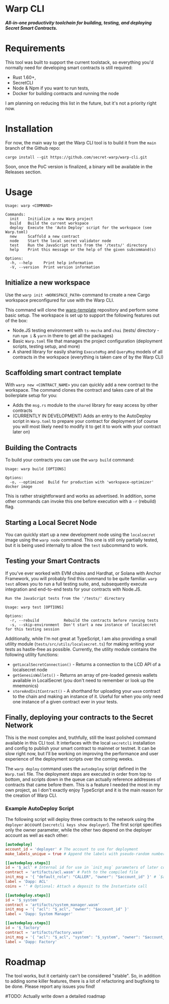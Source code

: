 # Warp CLI

**_All-in-one productivity toolchain for building, testing, and deploying Secret Smart Contracts._**

# Requirements

This tool was built to support the current toolstack, so everything you'd normally need for developing smart contracts is still required:

- Rust 1.60+,
- SecretCLI
- Node & Npm if you want to run tests,
- Docker for building contracts and running the node

I am planning on reducing this list in the future, but it's not a priority right now.

# Installation

For now, the main way to get the Warp CLI tool is to build it from the `main` branch of the Github repo:

```
cargo install --git https://github.com/secret-warp/warp-cli.git
```

Soon, once the PoC version is finalized, a binary will be available in the Releases section.

# Usage

```
Usage: warp <COMMAND>

Commands:
  init    Initialize a new Warp project
  build   Build the current workspace
  deploy  Execute the 'Auto Deploy' script for the workspace (see Warp.toml)
  new     Scaffold a new contract
  node    Start the local secret validator node
  test    Run the JavaScript tests from the '/tests/' directory
  help    Print this message or the help of the given subcommand(s)

Options:
  -h, --help     Print help information
  -V, --version  Print version information
```

## Initialize a new workspace

Use the `warp init <WORKSPACE_PATH>` command to create a new Cargo workspace preconfigured for use with the Warp CLI.

This command will clone the [warp-template](https://github.com/secret-warp/warp-template) repository and perform some basic setup. The workspace is set up to support the following features out of the box:

- Node.JS testing environment with `ts-mocha` and `chai` (tests/ directory - run `npm i` & `yarn` in there to get all the packages)
- Basic `Warp.toml` file that manages the project configuration (deployment scripts, testing setup, and more)
- A shared library for easily sharing `ExecuteMsg` and `QueryMsg` models of all contracts in the workspace (everything is taken care of by the Warp CLI)

## Scaffolding smart contract template

With `warp new <CONTRACT_NAME>` you can quickly add a new contract to the workspace. The command clones the contract and takes care of all the boilerplate setup for you:

- Adds the `msg.rs` module to the `shared` library for easy access by other contracts
- (CURRENTLY IN DEVELOPMENT) Adds an entry to the AutoDeploy script in `Warp.toml` to prepare your contract for deployment (of course you will most likely need to modify it to get it to work with your contract later on)

## Building the Contracts

To build your contracts you can use the `warp build` command:

```
Usage: warp build [OPTIONS]

Options:
  -o, --optimized  Build for production with 'workspace-optimizer' docker image
```

This is rather straightforward and works as advertised. In addition, some other commands can invoke this one before execution with a `-r` (rebuild) flag.

## Starting a Local Secret Node

You can quickly start up a new development node using the `localsecret` image using the `warp node` command. This one is still only partially tested, but it is being used internally to allow the `test` subcommand to work.

## Testing your Smart Contracts

If you've ever worked with EVM chains and Hardhat, or Solana with Anchor Framework, you will probably find this command to be quite familiar. `warp test` allows you to run a full testing suite, and, subsequently execute integration and end-to-end tests for your contracts with Node.JS.

```
Run the JavaScript tests from the '/tests/' directory

Usage: warp test [OPTIONS]

Options:
  -r, --rebuild           Rebuild the contracts before running tests
  -s, --skip-environment  Don't start a new instance of localsecret for this testing session
```

Additionally, while I'm not great at TypeScript, I am also providing a small utility module (`tests/src/utils/localsecret.ts`) for making writing your tests as hastle-free as possible. Currently, the utility module contains the following utility functions:

- `getLocalSecretConnection()` - Returns a connection to the LCD API of a localsecret node
- `getGenesisWallets()` - Returns an array of pre-loaded genesis wallets available in LocalSecret (you don't need to remember or look up the mnemonics)
- `storeAndInitContract()` - A shorthand for uploading your `wasm` contract to the chain and making an instance of it. Useful for when you only need one instance of a given contract ever in your tests.

## Finally, deploying your contracts to the Secret Network

This is the most complex and, truthfully, still the least polished command available in this CLI tool. It interfaces with the local `secretcli` installation and config to publish your smart contract to mainnet or testnet. It can be slow right now, but I'll be working on improving the performance and user experience of the deployment scripts over the coming weeks.

The `warp deploy` command uses the `autodeploy` script defined in the `Warp.toml` file. The deployment steps are executed in order from top to bottom, and scripts down in the queue can actually reference addresses of contracts that came before them. This is a feature I needed the most in my own project, as I don't exactly enjoy TypeScript and it is the main reason for the creation of Warp CLI.

### Example AutoDeploy Script

The following script will deploy three contracts to the network using the `deployer` account (`secretcli keys show deployer`). The first script specifies only the owner parameter, while the other two depend on the deployer account as well as each other:

```toml
[autodeploy]
account_id = 'deployer' # The account to use for deployment
make_labels_unique = true # Append the labels with pseudo-random numbers

[[autodeploy.steps]]
id = '$_acl' # Internal id for use in `init_msg` parameters of later contracts
contract = 'artifacts/acl.wasm' # Path to the compiled file
init_msg = '{ "default_role": "CALLER", "owner": "$account_id" }' # `$account_id` will be parsed into the actual secret address of the deployer wallet
label = 'Dapp: ACL'
coins = '' # Optional: Attach a deposit to the Instantiate call

[[autodeploy.steps]]
id = '$_system'
contract = 'artifacts/system_manager.wasm'
init_msg = '{ "acl": "$_acl", "owner": "$account_id" }'
label = 'Dapp: System Manager'

[[autodeploy.steps]]
id = '$_factory'
contract = 'artifacts/factory.wasm'
init_msg = '{ "acl": "$_acl", "system": "$_system", "owner": "$account_id" }'
label = 'Dapp: Factory'
```

# Roadmap

The tool works, but it certainly can't be considered "stable". So, in addition to adding some killer features, there is a lot of refactoring and bugfixing to be done. Please report any issues you find!

#TODO: Actually write down a detailed roadmap
